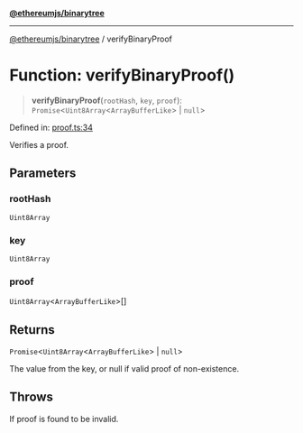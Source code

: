 [**@ethereumjs/binarytree**](../README.md)

***

[@ethereumjs/binarytree](../README.md) / verifyBinaryProof

# Function: verifyBinaryProof()

> **verifyBinaryProof**(`rootHash`, `key`, `proof`): `Promise`\<`Uint8Array`\<`ArrayBufferLike`\> \| `null`\>

Defined in: [proof.ts:34](https://github.com/ethereumjs/ethereumjs-monorepo/blob/master/packages/binarytree/src/proof.ts#L34)

Verifies a proof.

## Parameters

### rootHash

`Uint8Array`

### key

`Uint8Array`

### proof

`Uint8Array`\<`ArrayBufferLike`\>[]

## Returns

`Promise`\<`Uint8Array`\<`ArrayBufferLike`\> \| `null`\>

The value from the key, or null if valid proof of non-existence.

## Throws

If proof is found to be invalid.
